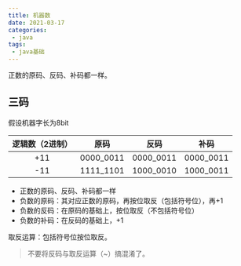 ```yaml
---
title: 机器数
date: 2021-03-17
categories:
 - java
tags:
 - java基础
---
```


正数的原码、反码、补码都一样。

## 三码

假设机器字长为8bit

| 逻辑数（2进制） |   原码    |   反码    |   补码    |
| :-------------: | :-------: | :-------: | :-------: |
|       +11       | 0000_0011 | 0000_0011 | 0000_0011 |
|       -11       | 1111_1101 | 1000_0010 | 1000_0011 |

- 正数的原码、反码、补码都一样
- 负数的原码：其对应正数的原码，再按位取反（包括符号位），再+1
- 负数的反码：在原码的基础上，按位取反（不包括符号位）
- 负数的补码：在反码的基础上，+1

取反运算：包括符号位按位取反。

> 不要将反码与取反运算（~）搞混淆了。